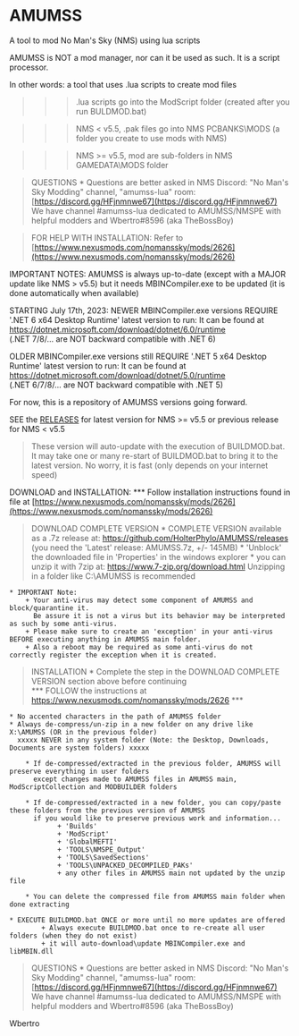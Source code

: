 # AMUMSS
A tool to mod No Man's Sky (NMS) using lua scripts

AMUMSS is NOT a mod manager, nor can it be used as such. It is a script processor.

In other words: a tool that uses .lua scripts to create mod files
>  >> .lua scripts go into the ModScript folder (created after you run BULDMOD.bat)

>  >> NMS < v5.5, .pak files go into NMS PCBANKS\MODS (a folder you create to use mods with NMS)

>  >> NMS >= v5.5, mod are sub-folders in NMS GAMEDATA\MODS folder

> QUESTIONS
        * Questions are better asked in NMS Discord: "No Man's Sky Modding" channel, "amumss-lua" room:
                    [https://discord.gg/HFjnmnwe67](https://discord.gg/HFjnmnwe67)                                       
        We have channel #amumss-lua dedicated to AMUMSS/NMSPE with helpful modders and Wbertro#8596 (aka TheBossBoy)

> FOR HELP WITH INSTALLATION:
  Refer to [https://www.nexusmods.com/nomanssky/mods/2626](https://www.nexusmods.com/nomanssky/mods/2626)
  
IMPORTANT NOTES:
  AMUMSS is always up-to-date (except with a MAJOR update like NMS > v5.5) but it needs MBINCompiler.exe to be updated
  (it is done automatically when available)
  
  STARTING July 17th, 2023: NEWER MBINCompiler.exe versions REQUIRE '.NET 6 x64 Desktop Runtime' latest version to run:
  It can be found at https://dotnet.microsoft.com/download/dotnet/6.0/runtime             
  (.NET 7/8/... are NOT backward compatible with .NET 6) 
  
  OLDER MBINCompiler.exe versions still REQUIRE '.NET 5 x64 Desktop Runtime' latest version to run:
  It can be found at https://dotnet.microsoft.com/download/dotnet/5.0/runtime                         
  (.NET 6/7/8/... are NOT backward compatible with .NET 5) 

For now, this is a repository of AMUMSS versions going forward.

SEE the [RELEASES](https://github.com/HolterPhylo/AMUMSS/releases) for latest version for NMS >= v5.5
or previous release for NMS < v5.5
> These version will auto-update with the execution of BUILDMOD.bat.
> It may take one or many re-start of BUILDMOD.bat to bring it to the latest version.
  No worry, it is fast (only depends on your internet speed)

DOWNLOAD and INSTALLATION:
	*** Follow installation instructions found in file at [https://www.nexusmods.com/nomanssky/mods/2626](https://www.nexusmods.com/nomanssky/mods/2626)
	
> DOWNLOAD COMPLETE VERSION
    * COMPLETE VERSION available as a .7z release at:
        https://github.com/HolterPhylo/AMUMSS/releases (you need the 'Latest' release: AMUMSS.7z, +/- 145MB)
    * 'Unblock' the downloaded file in 'Properties' in the windows explorer
    * you can unzip it with 7zip at: https://www.7-zip.org/download.html
Unzipping in a folder like C:\AMUMSS is recommended
    
    * IMPORTANT Note:
		+ Your anti-virus may detect some component of AMUMSS and block/quarantine it.
		  Be assure it is not a virus but its behavior may be interpreted as such by some anti-virus.
		+ Please make sure to create an 'exception' in your anti-virus BEFORE executing anything in AMUMSS main folder.
		+ Also a reboot may be required as some anti-virus do not correctly register the exception when it is created.

> INSTALLATION
    * Complete the step in the DOWNLOAD COMPLETE VERSION section above before continuing              
      *** FOLLOW the instructions at https://www.nexusmods.com/nomanssky/mods/2626 ***
    
    * No accented characters in the path of AMUMSS folder
    * Always de-compress/un-zip in a new folder on any drive like X:\AMUMSS (OR in the previous folder)
      xxxxx NEVER in any system folder (Note: the Desktop, Downloads, Documents are system folders) xxxxx

        * If de-compressed/extracted in the previous folder, AMUMSS will preserve everything in user folders
          except changes made to AMUMSS files in AMUMSS main, ModScriptCollection and MODBUILDER folders

        * If de-compressed/extracted in a new folder, you can copy/paste these folders from the previous version of AMUMSS
          if you would like to preserve previous work and information...
                + 'Builds'
                + 'ModScript'
                + 'GlobalMEFTI'
                + 'TOOLS\NMSPE_Output'
                + 'TOOLS\SavedSections'
                + 'TOOLS\UNPACKED_DECOMPILED_PAKs'
                + any other files in AMUMSS main not updated by the unzip file

        * You can delete the compressed file from AMUMSS main folder when done extracting

	* EXECUTE BUILDMOD.bat ONCE or more until no more updates are offered
			+ Always execute BUILDMOD.bat once to re-create all user folders (when they do not exist)
            + it will auto-download\update MBINCompiler.exe and libMBIN.dll

> QUESTIONS
        * Questions are better asked in NMS Discord: "No Man's Sky Modding" channel, "amumss-lua" room:
                    [https://discord.gg/HFjnmnwe67](https://discord.gg/HFjnmnwe67)                                       
        We have channel #amumss-lua dedicated to AMUMSS/NMSPE with helpful modders and Wbertro#8596 (aka TheBossBoy)

Wbertro

